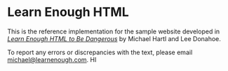 # Learn Enough HTML

This is the reference implementation for the sample website developed in 
<a href="https://www.learnenough.com/html"><em>Learn Enough HTML to Be Dangerous</em></a> by Michael Hartl and Lee Donahoe.

To report any errors or discrepancies with the text, please email michael@learnenough.com.
HI
